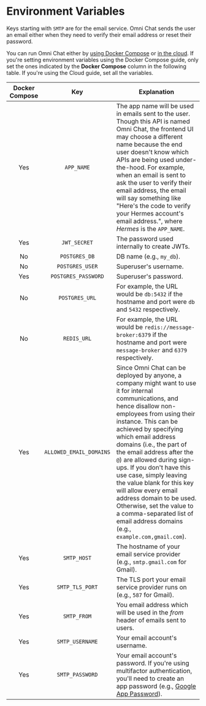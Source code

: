 # Environment Variables

Keys starting with `SMTP` are for the email service. Omni Chat sends the user an email either when they need to verify their email address or reset their password.

You can run Omni Chat either by [using Docker Compose](docker-compose.md) or [in the cloud](cloud.md). If you're setting environment variables using the Docker Compose guide, only set the ones indicated by the **Docker Compose** column in the following table. If you're using the Cloud guide, set all the variables.

|Docker Compose|Key|Explanation|
|:---:|:---:|---|
|Yes|`APP_NAME`|The app name will be used in emails sent to the user. Though this API is named Omni Chat, the frontend UI may choose a different name because the end user doesn't know which APIs are being used under-the-hood. For example, when an email is sent to ask the user to verify their email address, the email will say something like "Here's the code to verify your Hermes account's email address.", where _Hermes_ is the `APP_NAME`.|
|Yes|`JWT_SECRET`|The password used internally to create JWTs.|
|No|`POSTGRES_DB`|DB name (e.g., `my_db`).|
|No|`POSTGRES_USER`|Superuser's username.|
|Yes|`POSTGRES_PASSWORD`|Superuser's password.|
|No|`POSTGRES_URL`|For example, the URL would be `db:5432` if the hostname and port were `db` and `5432` respectively.|
|No|`REDIS_URL`|For example, the URL would be `redis://message-broker:6379` if the hostname and port were `message-broker` and `6379` respectively.|
|Yes|`ALLOWED_EMAIL_DOMAINS`|Since Omni Chat can be deployed by anyone, a company might want to use it for internal communications, and hence disallow non-employees from using their instance. This can be achieved by specifying which email address domains (i.e., the part of the email address after the `@`) are allowed during sign-ups. If you don't have this use case, simply leaving the value blank for this key will allow every email address domain to be used. Otherwise, set the value to a comma-separated list of email address domains (e.g., `example.com,gmail.com`).|
|Yes|`SMTP_HOST`|The hostname of your email service provider (e.g., `smtp.gmail.com` for Gmail).|
|Yes|`SMTP_TLS_PORT`|The TLS port your email service provider runs on (e.g., `587` for Gmail).|
|Yes|`SMTP_FROM`|You email address which will be used in the _from_ header of emails sent to users.|
|Yes|`SMTP_USERNAME`|Your email account's username.|
|Yes|`SMTP_PASSWORD`|Your email account's password. If you're using multifactor authentication, you'll need to create an app password (e.g., [Google App Password](https://support.google.com/accounts/answer/185833)).|
